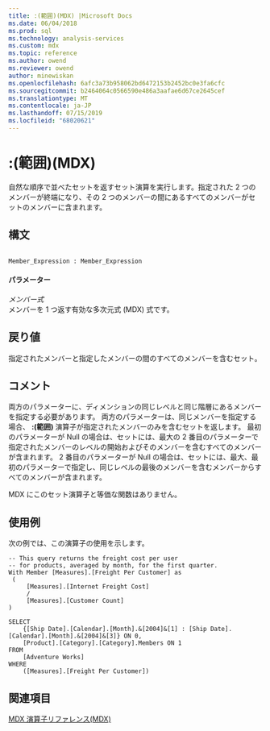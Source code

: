 ```yaml
---
title: :(範囲)(MDX) |Microsoft Docs
ms.date: 06/04/2018
ms.prod: sql
ms.technology: analysis-services
ms.custom: mdx
ms.topic: reference
ms.author: owend
ms.reviewer: owend
author: minewiskan
ms.openlocfilehash: 6afc3a73b958062bd6472153b2452bc0e3fa6cfc
ms.sourcegitcommit: b2464064c0566590e486a3aafae6d67ce2645cef
ms.translationtype: MT
ms.contentlocale: ja-JP
ms.lasthandoff: 07/15/2019
ms.locfileid: "68020621"
---
```

# <a name="-range-mdx"></a>:(範囲)(MDX)


  自然な順序で並べたセットを返すセット演算を実行します。指定された 2 つのメンバーが終端になり、その 2 つのメンバーの間にあるすべてのメンバーがセットのメンバーに含まれます。  
  
## <a name="syntax"></a>構文  
  
```  
  
Member_Expression : Member_Expression      
```  
  
#### <a name="parameters"></a>パラメーター  
 *メンバー式*  
 メンバーを 1 つ返す有効な多次元式 (MDX) 式です。  
  
## <a name="return-value"></a>戻り値  
 指定されたメンバーと指定したメンバーの間のすべてのメンバーを含むセット。  
  
## <a name="remarks"></a>コメント  
 両方のパラメーターに、ディメンションの同じレベルと同じ階層にあるメンバーを指定する必要があります。 両方のパラメーターは、同じメンバーを指定する場合、 **:(範囲)** 演算子が指定されたメンバーのみを含むセットを返します。 最初のパラメーターが Null の場合は、セットには、最大の 2 番目のパラメーターで指定されたメンバーのレベルの開始およびそのメンバーを含むすべてのメンバーが含まれます。 2 番目のパラメーターが Null の場合は、セットには、最大、最初のパラメーターで指定し、同じレベルの最後のメンバーを含むメンバーからすべてのメンバーが含まれます。  
  
 MDX にこのセット演算子と等価な関数はありません。  
  
## <a name="examples"></a>使用例  
 次の例では、この演算子の使用を示します。  
  
```  
-- This query returns the freight cost per user  
-- for products, averaged by month, for the first quarter.  
With Member [Measures].[Freight Per Customer] as  
 (  
     [Measures].[Internet Freight Cost]  
     /   
     [Measures].[Customer Count]  
)  
  
SELECT   
    {[Ship Date].[Calendar].[Month].&[2004]&[1] : [Ship Date].[Calendar].[Month].&[2004]&[3]} ON 0,  
    [Product].[Category].[Category].Members ON 1  
FROM  
    [Adventure Works]  
WHERE  
    ([Measures].[Freight Per Customer])  
```  
  
## <a name="see-also"></a>関連項目  
 [MDX 演算子リファレンス&#40;MDX&#41;](../mdx/mdx-operator-reference-mdx.md)  
  
  
